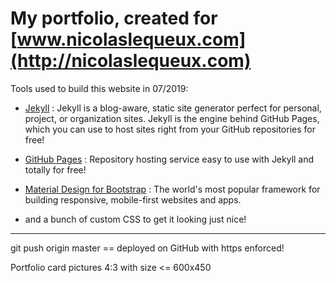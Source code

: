 # My portfolio, created for [www.nicolaslequeux.com](http://nicolaslequeux.com)

Tools used to build this website in 07/2019:

- [Jekyll](https://jekyllrb.com//) : Jekyll is a blog-aware, static site generator perfect for personal, project, or organization sites. Jekyll is the engine behind GitHub Pages, which you can use to host sites right from your GitHub repositories for free!

- [GitHub Pages](https://pages.github.com) : Repository hosting service easy to use with Jekyll and totally for free!

- [Material Design for Bootstrap](https://mdbootstrap.com/) : The world's most popular framework for building responsive, mobile-first websites and apps.

- and a bunch of custom CSS to get it looking just nice!

---

git push origin master == deployed on GitHub with https enforced!

Portfolio card pictures 4:3 with size <= 600x450
